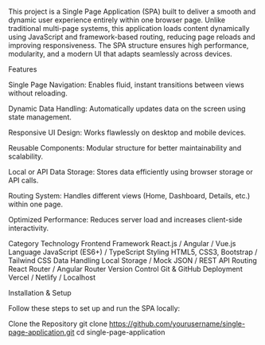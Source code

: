 This project is a Single Page Application (SPA) built to deliver a smooth and dynamic user experience entirely within one browser page. Unlike traditional multi-page systems, this application loads content dynamically using JavaScript and framework-based routing, reducing page reloads and improving responsiveness. The SPA structure ensures high performance, modularity, and a modern UI that adapts seamlessly across devices.

Features

 Single Page Navigation: Enables fluid, instant transitions between views without reloading.

 Dynamic Data Handling: Automatically updates data on the screen using state management.

 Responsive UI Design: Works flawlessly on desktop and mobile devices.

 Reusable Components: Modular structure for better maintainability and scalability.

 Local or API Data Storage: Stores data efficiently using browser storage or API calls.

 Routing System: Handles different views (Home, Dashboard, Details, etc.) within one page.

 Optimized Performance: Reduces server load and increases client-side interactivity.

 Category	Technology
Frontend Framework	React.js / Angular / Vue.js
Language	JavaScript (ES6+) / TypeScript
Styling	HTML5, CSS3, Bootstrap / Tailwind CSS
Data Handling	Local Storage / Mock JSON / REST API
Routing	React Router / Angular Router
Version Control	Git & GitHub
Deployment	Vercel / Netlify / Localhost

Installation & Setup

Follow these steps to set up and run the SPA locally:

 Clone the Repository
git clone https://github.com/yourusername/single-page-application.git
cd single-page-application
